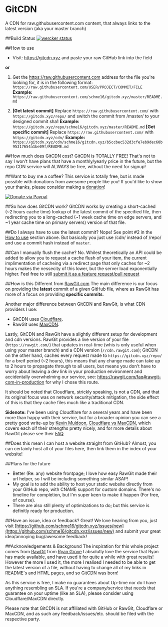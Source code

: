 # GitCDN
A CDN for raw.githubusercontent.com content, that always links to the latest version (aka your master branch)

##Build Status
[![wercker status](https://app.wercker.com/status/3bd39472bd17b07fe55170316d6a8fbf/m "wercker status")](https://app.wercker.com/project/bykey/3bd39472bd17b07fe55170316d6a8fbf)

##How to use
* Visit: https://gitcdn.xyz and paste your raw GitHub link into the field

**or**
1. Get the https://raw.githubusercontent.com address for the file you're looking for, it is in the following format: `https://raw.githubusercontent.com/USER/PROJECT/COMMIT/FILE`
**Example:** `https://raw.githubusercontent.com/schme16/gitcdn.xyz/master/README.md`

2. **[Get latest commit]** Replace `https://raw.githubusercontent.com/` with `https://gitcdn.xyz/repo/` and switch the commit from /master/ to your designed commit sha1 **Example:** `https://gitcdn.xyz/repo/schme16/gitcdn.xyz/master/README.md`
**[Get specific commit]** Replace `https://raw.githubusercontent.com/` with `https://gitcdn.xyz/cdn/` **Example:** `https://gitcdn.xyz/cdn/schme16/gitcdn.xyz/b5ccbec532d3cfe7eb9dec60b95317654a1be09f/README.md`

##How much does GitCDN cost?
GitCDN is TOTALLY FREE! 
That's not to say I won't have plans that have a monthly/yearly price in the future, but the repo CDN service will ALWAYS be free, without the need for signup!


##Want to buy me a coffee?
This service is totally free, but is made possible with donations from awesome people like you!
If you'd like to show your thanks, please consider making a [donation](https://www.paypal.com/cgi-bin/webscr?cmd=_s-xclick&hosted_button_id=XHCYVRJHZ9XYN)!

[![Donate via Paypal](https://www.paypalobjects.com/en_AU/i/btn/btn_donateCC_LG.gif)](https://www.paypal.com/cgi-bin/webscr?cmd=_s-xclick&hosted_button_id=XHCYVRJHZ9XYN)


##So how does GitCDN work?
GitCDN works by creating a short-cached (~2 hours cache time) lookup of the latest commit of the specified file, then redirecting you to a long-cached (~1 week cache time on edge servers, and ~1 year cache time on primary servers) version of that file.

##Do I always have to use the latest commit?
Nope!
See point #2 in the [How to use](#how-to-use) section above. But basically you just use /cdn/ instead of /repo/ and use a commit hash instead of `master`.


##Can I manually flush the cache?
No.
Whilest theoretically an API could be added to allow you to request a cache flush of your item, the current implimentation of cacheing via a redirect page that only caches for ~2 hours makes the nessecity of this lower, but the server load exponentially higher. Feel free to still [submit it as a feature request/pull request](https://github.com/schme16/gitcdn.xyz/issues/new)


##How is this Different from [RawGit.com](https://rawgit.com)
The main difference is our focus on providing the **latest** commit of a given GitHub file, where as RawGit has more of a focus on providing **specific commits**.

Another major difference between GitCDN and RawGit, is what CDN providers I use:
 - GitCDN uses [Cloudflare](https://cloudflare.com).
 - RawGit uses [MaxCDN](https://maxcdn.com).

Lastly, GitCDN and RawGit have a slightly different setup for development and cdn versions.
RawGit provides a live version of your file (`https://rawgit.com/`) that updates in real-time (whis is only useful when using your master branch) and a CDN version (`//cdn.rawgit.com`); GitCDN on the other hand, caches every request made to `https://gitcdn.xyz/repo/` for a breif period (~2 hours), this means that any change made can take up to 2 hours to propagate through to all users, but means you don't have to worry about leaving a dev link in your production environment and accidentally overwhelming our service, see: https://rawgit.com/faq#rawgit-com-in-production for why I chose this route.


It should be noted that Cloudflare, strickly speaking, is not a CDN, and that its original focus was on network security/attack mitigation, the side effect of this is that they cache files much like a traditional CDN.

**Sidenote:** I've been using Cloudflare for a several years and have been more than happy with their service, but for a broader opinion you can see a pretty good write-up by [Kevin Muldoon](http://www.kevinmuldoon.com/), [Cloudflare vs MaxCDN](http://winningwp.com/cloudflare-vs-maxcdn/), which covers each oif their strengths pretty nicely, and for more details about RawGit please see their [FAQ](https://rawgit.com/faq)


##Does this mean I can host a website straight from GitHub?
Almost, you can certainly host all of your files here, then link them in the index of your website!


##Plans for the future
 - Better (Re: any) website frontpage; I love how easy RawGit made their url helper, so I will be including something similar ASAP!
 - My goal is to add the ability to host your static website directly from your GitHub repo, with CNAME support for custom domains. There's no timeline for completion, but I'm super keen to make it happen (For free, of course).
 - There are also still plenty of optimizations to do; but this service is definitly ready for production.


##Have an issue, idea or feedback?
Great! We love hearing from you, just visit [https://github.com/schme16/gitcdn.xyz/issues/new](https://github.com/schme16/gitcdn.xyz/issues/new) and submit your great idea/annoying bug/awesome feedback!


##Acknowledgements & Background
The inspiration for this whole project comes from [RawGit](https://rawgit.com/) from [Ryan Grove](http://wonko.com/)
I absolutly love the service that Ryan has made available, and have used it for quite a while with great results! However the more I used it, the more I realised I needed to be able to get the latest version of a file, without having to change all of my links in README's and HTML pages, and so GitCDN was born!

As this service is free, I make no guarantees about Up-time nor do I have anything resembling an SLA.
If you're a company/service that needs that guarantee on your uptime (like an SLA), please consider using Cloudflare/MaxCDN directly.

Please note that GitCDN is not affiliated with GitHub or RawGit, Cloudflare or MaxCDN, and as such any feedback/issues/etc. should be filed with the respective party.